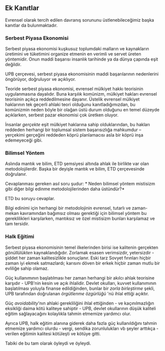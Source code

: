 ## Ek Kanıtlar

Evrensel olarak tercih edilen davranış sorununu üstlenebileceğimiz başka kanıtlar da bulunmaktadır.

### Serbest Piyasa Ekonomisi

Serbest piyasa ekonomisi kuşkusuz toplumdaki malların ve kaynakların üretimini ve tüketimini organize etmenin en verimli ve servet üreten yöntemidir. Onun maddi başarısı insanlık tarihinde ya da dünya çapında eşit değildir.

UPB çerçevesi, serbest piyasa ekonomisinin maddi başarılarının nedenlerini öngörüyor, doğruluyor ve açıklıyor.

Teoride serbest piyasa ekonomisi, evrensel mülkiyet hakkı teorisinin uygulanmasına dayalıdır. Buna karşılık komünizm, mülkiyet hakları evrensel teorisinin açıkça reddedilmesine dayanır. Üstelik evrensel mülkiyet haklarının tek geçerli ahlaki teori olduğunu kanıtladığımızdan, bu komünizmin neden böyle bir olağan üstü durum olduğunu en temel düzeyde açıklarken, serbest pazar ekonomisi çok üretken oluyor.

İnsanlar *gerçekte* eşit mülkiyet haklarına sahip olduklarından, bu hakları reddeden herhangi bir toplumsal sistem başarısızlığa mahkumdur – yerçekimi gerçeğini reddeden köprü planlamacısı asla bir köprü inşa edemeyeceği gibi.

### Bilimsel Yöntem

Aslında mantık ve bilim, ETD şemsiyesi altında ahlak ile birlikte var olan metodolojilerdir. Başka bir deyişle mantık ve bilim, ETD çerçevesinde doğrulanır.

Cevaplanması gereken asıl soru şudur: * Neden bilimsel yöntem mistisizm gibi diğer bilgi edinme metodolojilerinden daha üstündür?*

ETD bu soruyu cevaplar.

Bilgi edinimi için herhangi bir metodolojinin evrensel, tutarlı ve zaman-mekan kavramından bağımsız olması gerektiği için bilimsel yöntem bu gereklilikleri karşılarken, mantıksız ve özel mistisizm bunları karşılamaz ve tam tersidir.

### Halk Eğitimi

Serbest piyasa ekonomisinin temel ilkelerinden birisi ise kalitenin gerçekten *gönüllülükten* kaynaklandığıdır. Zorlamak esasen verimsizdir, yetersizdir - şiddet her zaman kalitesizlikle sonuçlanır. Eski tarz Sovyet fırınları hiçbir zaman iyi ekmek satmazlardı; karısını döven bir erkek hiçbir zaman mutlu bir evliliğe sahip olamaz.

Güç kullanımının başlatılması her zaman herhangi bir akılcı ahlak teorisine karşıdır - UPB'nin kesin ve açık ihlalidir. Devlet okulları, kuvvet kullanımının başlatılması yoluyla finanse edildiğinden, bunlar bir *zorla birleştirme* şekli, UPB tarafından doğrulanan *örgütlenme özgürlüğü* 'nü ihlal ettiği açıktır.

Güç *avoidability*'nın ahlaki gerekliliğini ihlal ettiğinden - ve kaçınılmazlığın eksikliği daima kötü kaliteye sahiptir - UPB, devlet okullarının düşük kaliteli eğitim sağlayacağını kolaylıkla tahmin etmemize yardımcı olur.

Ayrıca UPB, halk eğitim alanına giderek daha fazla güç kullanıldığını tahmin etmemize yardımcı olurdu - vergi, sendika zorunlulukları vb şeyler arttıkça - verilen eğitimin kalitesi kötüleşti ve kötüye gitti.

Tabiki de bu tam olarak öyleydi ve öyleydi.